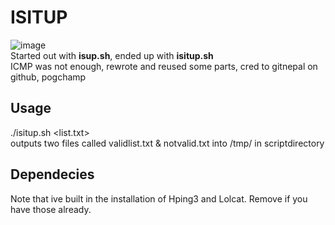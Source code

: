 # ISITUP
![image](https://user-images.githubusercontent.com/8977898/156038061-dd33261a-2ceb-4d3a-b34f-b28e7464319a.png)<br>
Started out with **isup.sh**, ended up with **isitup.sh**<br>
ICMP was not enough, rewrote and reused some parts, cred to gitnepal on github, pogchamp<br>

## Usage
./isitup.sh <list.txt><br>
outputs two files called validlist.txt & notvalid.txt into /tmp/ in scriptdirectory<br>


## Dependecies
Note that ive built in the installation of Hping3 and Lolcat. Remove if you have those already.
